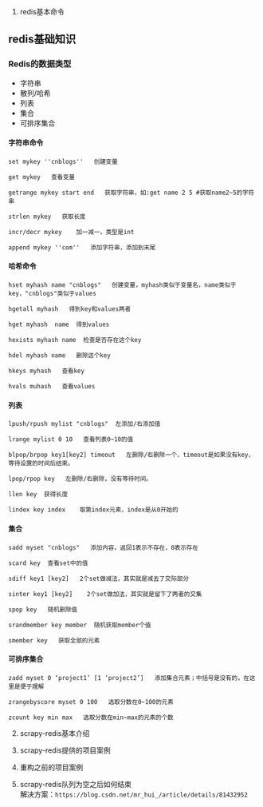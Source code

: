 1. redis基本命令

## redis基础知识

### Redis的数据类型
* 字符串
* 散列/哈希
* 列表
* 集合
* 可排序集合


#### 字符串命令
```
set mykey ''cnblogs''   创建变量

get mykey   查看变量

getrange mykey start end   获取字符串，如:get name 2 5 #获取name2~5的字符串

strlen mykey   获取长度

incr/decr mykey    加一减一，类型是int

append mykey ''com''   添加字符串，添加到末尾
```
#### 哈希命令
```
hset myhash name "cnblogs"   创建变量，myhash类似于变量名，name类似于key，"cnblogs"类似于values

hgetall myhash   得到key和values两者

hget myhash  name  得到values

hexists myhash name  检查是否存在这个key

hdel myhash name   删除这个key

hkeys myhash   查看key

hvals muhash   查看values
```

#### 列表

```
lpush/rpush mylist "cnblogs"  左添加/右添加值

lrange mylist 0 10   查看列表0~10的值

blpop/brpop key1[key2] timeout   左删除/右删除一个，timeout是如果没有key，等待设置的时间后结束。

lpop/rpop key   左删除/右删除，没有等待时间。

llen key  获得长度

lindex key index    取第index元素，index是从0开始的
```

#### 集合
```
sadd myset "cnblogs"   添加内容，返回1表示不存在，0表示存在

scard key  查看set中的值

sdiff key1 [key2]   2个set做减法，其实就是减去了交际部分

sinter key1 [key2]    2个set做加法，其实就是留下了两者的交集

spop key   随机删除值

srandmember key member  随机获取member个值

smember key   获取全部的元素
```

#### 可排序集合
```
zadd myset 0 ‘project1’ [1 ‘project2’]   添加集合元素；中括号是没有的，在这里是便于理解  

zrangebyscore myset 0 100   选取分数在0~100的元素

zcount key min max   选取分数在min~max的元素的个数
```


2. scrapy-redis基本介绍


3. scrapy-redis提供的项目案例

4. 重构之前的项目案例

5. scrapy-redis队列为空之后如何结束  
解决方案：`https://blog.csdn.net/mr_hui_/article/details/81432952`



